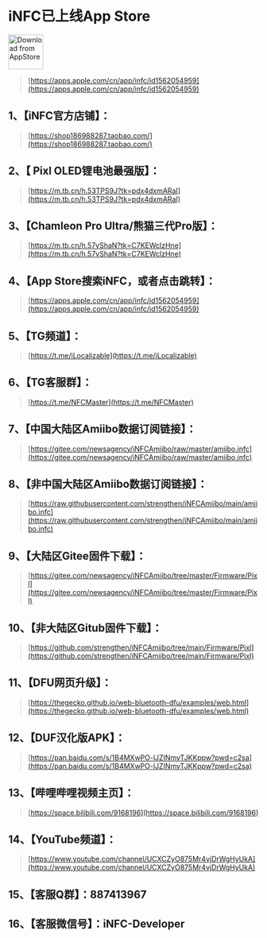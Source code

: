 # iNFC已上线App Store
<a href='https://apps.apple.com/cn/app/infc/id1562054959'><img height='70' alt='Download from AppStore' src='https://img.whalenas.com:283/image/202207141215375.png' /></a>
> [https://apps.apple.com/cn/app/infc/id1562054959](https://apps.apple.com/cn/app/infc/id1562054959)

## 1、【iNFC官方店铺】：
> [https://shop186988287.taobao.com/](https://shop186988287.taobao.com/)
## 2、【 Pixl OLED锂电池最强版】：
> [https://m.tb.cn/h.53TPS9J?tk=pdx4dxmARaI](https://m.tb.cn/h.53TPS9J?tk=pdx4dxmARaI)
## 3、【Chamleon Pro Ultra/熊猫三代Pro版】：
> [https://m.tb.cn/h.57vShaN?tk=C7KEWclzHne](https://m.tb.cn/h.57vShaN?tk=C7KEWclzHne)
## 4、【App Store搜索iNFC，或者点击跳转】：
> [https://apps.apple.com/cn/app/infc/id1562054959](https://apps.apple.com/cn/app/infc/id1562054959)
## 5、【TG频道】：
> [https://t.me/iLocalizable](https://t.me/iLocalizable)
## 6、【TG客服群】：
> [https://t.me/NFCMaster](https://t.me/NFCMaster)
## 7、【中国大陆区Amiibo数据订阅链接】：
> [https://gitee.com/newsagency/iNFCAmiibo/raw/master/amiibo.infc](https://gitee.com/newsagency/iNFCAmiibo/raw/master/amiibo.infc)
## 8、【非中国大陆区Amiibo数据订阅链接】：
> [https://raw.githubusercontent.com/strengthen/iNFCAmiibo/main/amiibo.infc](https://raw.githubusercontent.com/strengthen/iNFCAmiibo/main/amiibo.infc)
## 9、【大陆区Gitee固件下载】：
> [https://gitee.com/newsagency/iNFCAmiibo/tree/master/Firmware/Pixl](https://gitee.com/newsagency/iNFCAmiibo/tree/master/Firmware/Pixl)
## 10、【非大陆区Gitub固件下载】： 
> [https://github.com/strengthen/iNFCAmiibo/tree/main/Firmware/Pixl](https://github.com/strengthen/iNFCAmiibo/tree/main/Firmware/Pixl)
## 11、【DFU网页升级】： 
> [https://thegecko.github.io/web-bluetooth-dfu/examples/web.html](https://thegecko.github.io/web-bluetooth-dfu/examples/web.html)
## 12、【DUF汉化版APK】： 
> [https://pan.baidu.com/s/1B4MXwPO-lJZINmyTJKKppw?pwd=c2sa](https://pan.baidu.com/s/1B4MXwPO-lJZINmyTJKKppw?pwd=c2sa)
## 13、【哔哩哔哩视频主页】：
> [https://space.bilibili.com/9168196](https://space.bilibili.com/9168196)
## 14、【YouTube频道】：
> [https://www.youtube.com/channel/UCXCZyO875Mr4vjDrWgHyUkA](https://www.youtube.com/channel/UCXCZyO875Mr4vjDrWgHyUkA)
## 15、【客服Q群】：887413967
## 16、【客服微信号】：iNFC-Developer